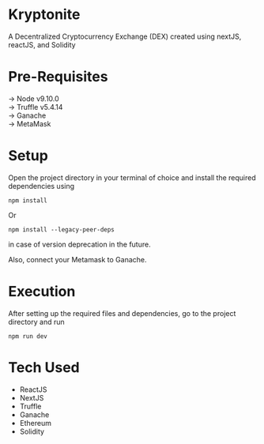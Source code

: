 # Kryptonite
A Decentralized Cryptocurrency Exchange (DEX) created using nextJS, reactJS, and Solidity  

# Pre-Requisites
-> Node v9.10.0 <br>
-> Truffle v5.4.14 <br>
-> Ganache <br>
-> MetaMask <br>

# Setup 
Open the project directory in your terminal of choice and install the required dependencies using
```
npm install
```
Or
```
npm install --legacy-peer-deps
```
in case of version deprecation in the future.

Also, connect your Metamask to Ganache.

# Execution
After setting up the required files and dependencies, go to the project directory and run 
```
npm run dev
```

# Tech Used
- ReactJS
- NextJS
- Truffle
- Ganache
- Ethereum
- Solidity
